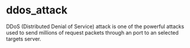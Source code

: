 # ddos_attack
DDoS (Distributed Denial of Service) attack is one of the powerful attacks used to send millions of request packets through an port to an selected targets server.

